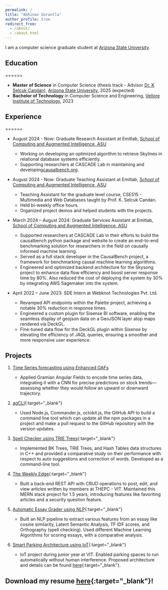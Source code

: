 ```yaml
---
permalink: /
title: "Abhinav Gorantla"
author_profile: true
redirect_from: 
  - /about/
  - /about.html
---
```


 I am a computer science graduate student at [Arizona State University](https://scai.engineering.asu.edu/).

## Education
======
* **Master of Science** in Computer Science (thesis track - Advisor [Dr. K Selcuk Candan](https://kscandan.site)), [Arizona State University](https://scai.engineering.asu.edu/), 2025 (expected)
* **Bachelor of Technology** in Computer Science and Engineering, [Vellore Institute of Technology](https://vit.ac.in/), 2023

## Experience
======
* August 2024 - Now: Graduate Research Assistant at Emitlab, [School of Computing and Augmented Intelligence, ASU](https://scai.engineering.asu.edu/)
  * Working on developing an optimized algorithm to retrieve Skylines in relational database systems efficiently.
  * Supporting researchers at CASCADE Lab in maintaining and developing[causalbench.org](https://causalbench.org).

* August 2024 - Now: Graduate Teaching Assistant at Emitlab, [School of Computing and Augmented Intelligence, ASU](https://scai.engineering.asu.edu/)
  * Teaching Assistant for the graduate level course, CSE515 - Multimedia and Web Databases taught by Prof. K. Selcuk Candan. 
  * Held bi-weekly office hours.
  * Organized project demos and helped students with the projects.

* March 2024 – August 2024: Graduate Services Assistant at Emitlab, [School of Computing and Augmented Intelligence, ASU](https://scai.engineering.asu.edu/)
  * Supported researchers at CASCADE Lab in their efforts to build the causalbench python package and website to create an end-to-end benchmarking solution for researchers in the field on causally informed machine learning.
  * Served as a full stack developer in the CausalBench project, a framework for benchmarking causal machine learning algorithms.
  * Engineered and optimized backend architecture for the Skysong project to enhance data flow efficiency and boost server response time by 80%. Also reduced the cost of deploying the system by 30% by integrating AWS Sagemaker into the system.

* April 2022 – June 2023: SDE Intern at Webknot Technologies Pvt. Ltd.
  * Revamped API endpoints within the Palette project, achieving a notable 30% reduction in response times.
  * Engineered a custom plugin for Sisense BI software, enabling the seamless display of geojson data on a GeoJSON layer atop maps rendered via DeckGL.
  * Fine-tuned data flow for the DeckGL plugin within Sisense by elevating the efficiency of JAQL queries, ensuring a smoother and more responsive user experience.
  
## Projects

1. [Time Series forecasting using Enhanced GAFs](#)
   - Applied Gramian Angular Fields to encode time series data, integrating it with a CNN for precise predictions on stock trends—assessing whether they would follow an upward or downward trajectory.

2. [agCLI](https://github.com/AbhinavGor/agCLI){:target="_blank"}
   - Used Node.js, Commander.js, octokit.js, the GitHub API to build a command line tool which can update all the npm packages in a project and make a pull request to the GitHub repository with the version updates.

3. [Spell Checker using TRIE Trees](https://github.com/AbhinavGor/Spell-Checker-Using-TRIE-Trees){:target="_blank"}
   - Implemented BK Trees, TRIE Trees, and Hash Tables data structures in C++ and provided a comparative study on their performance with respect to auto suggestions and correction of words. Developed as a command-line tool.

4. [The Weekly Edge](https://github.com/AbhinavGor/tweBackendv1){:target="_blank"}
   - Built a back-end REST API with CRUD operations to post, edit, and view articles written by members at THEPC - VIT. Maintained this MERN stack project for 1.5 years, introducing features like favoriting articles and a security question feature.

5. [Automatic Essay Grader using NLP](https://github.com/abhinavgor/ai-essay-autograd){:target="_blank"}
   - Built an NLP pipeline to extract various features from an essay like cosine similarity, Latent Semantic Analysis, TF IDF scores, and Orthography (spell checking). Used different Machine Learning Algorithms for scoring essays, with a comparative analysis.

6. [Smart Parking Architecture using IoT](https://github.com/AbhinavGor/Smart-Parking-System---IoT-Project){:target="_blank"}
   - IoT project during junior year at VIT. Enabled parking spaces to run automatically without human interference. Proposed architecture and details can be found [here](https://drive.google.com/file/d/1-s5y2Cf95go4HA1bf-WU8jk31cO4_1c2/view?usp=sharing){:target="_blank"}.

## Download my resume [here](/files/abhinav_gorantla_resume.pdf){:target="_blank"}!
